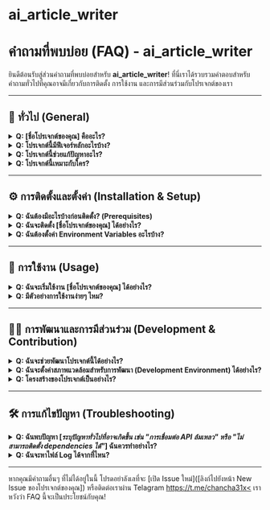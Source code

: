 # ai_article_writer
# คำถามที่พบบ่อย (FAQ) - ai_article_writer

ยินดีต้อนรับสู่ส่วนคำถามที่พบบ่อยสำหรับ **ai_article_writer**!
ที่นี่เราได้รวบรวมคำตอบสำหรับคำถามทั่วไปที่คุณอาจมีเกี่ยวกับการติดตั้ง การใช้งาน และการมีส่วนร่วมกับโปรเจกต์ของเรา

---

## 📜 ทั่วไป (General)

<details>
<summary><strong>Q: [ชื่อโปรเจกต์ของคุณ] คืออะไร?</strong></summary>
<br>
A: [ชื่อโปรเจกต์ของคุณ] คือ [<em>คำอธิบายสั้นๆ เกี่ยวกับโปรเจกต์ เช่น "เครื่องมือช่วยเขียนบทความด้วย AI ที่จะช่วยให้คุณสร้างเนื้อหาคุณภาพสูงได้อย่างรวดเร็วและง่ายดาย" หรือ "ไลบรารีสำหรับจัดการข้อมูล X เพื่อลดความซับซ้อนในการพัฒนา Y"</em>]
</details>

<details>
<summary><strong>Q: โปรเจกต์นี้มีฟีเจอร์หลักอะไรบ้าง?</strong></summary>
<br>
A:
<ul>
    <li><strong>ฟีเจอร์ 1:</strong> [<em>คำอธิบายสั้นๆ เช่น "การสร้างเนื้อหาอัตโนมัติจากหัวข้อ"</em>]</li>
    <li><strong>ฟีเจอร์ 2:</strong> [<em>คำอธิบายสั้นๆ เช่น "การวิเคราะห์คีย์เวิร์ดเพื่อ SEO"</em>]</li>
    <li><strong>ฟีเจอร์ 3:</strong> [<em>คำอธิบายสั้นๆ เช่น "การปรับโทนภาษาของบทความ"</em>]</li>
    <li><em>(เพิ่มตามความเหมาะสม)</em></li>
</ul>
</details>

<details>
<summary><strong>Q: โปรเจกต์นี้ช่วยแก้ปัญหาอะไร?</strong></summary>
<br>
A: [<em>อธิบายปัญหาที่โปรเจกต์ของคุณช่วยแก้ไข เช่น "ช่วยลดเวลาในการค้นคว้าและเขียนบทความ" หรือ "ทำให้การจัดการข้อมูล X เป็นเรื่องง่ายขึ้นสำหรับนักพัฒนา"</em>]
</details>

<details>
<summary><strong>Q: โปรเจกต์นี้เหมาะกับใคร?</strong></summary>
<br>
A: [<em>อธิบายกลุ่มเป้าหมาย เช่น "นักการตลาด, บล็อกเกอร์, นักเขียนคอนเทนต์, นักพัฒนาซอฟต์แวร์, หรือใครก็ตามที่ต้องการสร้างบทความ/จัดการข้อมูล X อย่างมีประสิทธิภาพ"</em>]
</details>

---

## ⚙️ การติดตั้งและตั้งค่า (Installation & Setup)

<details>
<summary><strong>Q: ฉันต้องมีอะไรบ้างก่อนติดตั้ง? (Prerequisites)</strong></summary>
<br>
A: ก่อนเริ่มการติดตั้ง โปรดตรวจสอบให้แน่ใจว่าคุณมี:
<ul>
    <li>[<em>เช่น Node.js เวอร์ชั่น 18.x ขึ้นไป</em>]</li>
    <li>[<em>เช่น Python เวอร์ชั่น 3.9 ขึ้นไป พร้อม pip</em>]</li>
    <li>[<em>เช่น API Key จาก OpenAI (ถ้ามี)</em>]</li>
    <li>[<em>เครื่องมืออื่นๆ ที่จำเป็น เช่น Git</em>]</li>
</ul>
คุณสามารถดูรายละเอียดเพิ่มเติมได้ในส่วน "การติดตั้ง" ของ README หลัก
</details>

<details>
<summary><strong>Q: ฉันจะติดตั้ง [ชื่อโปรเจกต์ของคุณ] ได้อย่างไร?</strong></summary>
<br>
A: ทำตามขั้นตอนต่อไปนี้:
<ol>
    <li>Clone repository: <pre><code>git clone [URL ของ repository ของคุณ]</code></pre></li>
    <li>เข้าไปที่ไดเรกทอรีโปรเจกต์: <pre><code>cd [ชื่อไดเรกทอรีโปรเจกต์]</code></pre></li>
    <li>ติดตั้ง dependencies: <pre><code>[คำสั่งติดตั้ง เช่น npm install หรือ pip install -r requirements.txt]</code></pre></li>
    <li><em>(ขั้นตอนอื่นๆ ถ้ามี เช่น การสร้างไฟล์ .env จาก .env.example)</em></li>
</ol>
สำหรับคำแนะนำโดยละเอียด โปรดดูส่วน [<em>"การติดตั้ง" (Installation)</em>] ใน README หลัก
</details>

<details>
<summary><strong>Q: ฉันต้องตั้งค่า Environment Variables อะไรบ้าง?</strong></summary>
<br>
A: คุณจำเป็นต้องสร้างไฟล์ <code>.env</code> ใน root ของโปรเจกต์ และกำหนดค่าตัวแปรต่อไปนี้ (ดูตัวอย่างจากไฟล์ <code>.env.example</code> ถ้ามี):
<pre><code># ตัวอย่าง .env
API_KEY=your_actual_api_key_here
DATABASE_URL=your_database_connection_string
# ตัวแปรอื่นๆ ที่จำเป็น
</code></pre>
[<em>อธิบายว่าแต่ละตัวแปรคืออะไร และจะหาค่าได้จากที่ไหน หรือมีความสำคัญอย่างไร</em>]
</details>

---

## 🚀 การใช้งาน (Usage)

<details>
<summary><strong>Q: ฉันจะเริ่มใช้งาน [ชื่อโปรเจกต์ของคุณ] ได้อย่างไร?</strong></summary>
<br>
A: หลังจากติดตั้งและตั้งค่าเรียบร้อยแล้ว คุณสามารถ [<em>อธิบายขั้นตอนการเริ่มใช้งานเบื้องต้น เช่น "รันคำสั่ง <code>npm run dev</code> หรือ <code>python app.py</code> จากนั้นเปิดเบราว์เซอร์ไปที่ <code>http://localhost:PORT</code>" หรือ "เรียกใช้ฟังก์ชันหลักผ่าน command line: <code>your-script --input data.txt</code>"</em>]
</details>

<details>
<summary><strong>Q: มีตัวอย่างการใช้งานง่ายๆ ไหม?</strong></summary>
<br>
A: แน่นอนครับ! ตัวอย่างเช่น หากคุณต้องการ [<em>อธิบาย use case หลัก</em>]:
<pre><code>
# ตัวอย่างโค้ด (ถ้าเป็นไลบรารี)
from your_project import main_function

result = main_function(parameter1, parameter2)
print(result)
</code></pre>
หรือ
<p><em>สำหรับ Web App:</em></p>
<ol>
    <li>ไปที่หน้า [<em>'สร้างบทความ'</em>]</li>
    <li>ป้อน [<em>หัวข้อและคีย์เวิร์ดที่ต้องการ</em>] ในช่องที่กำหนด</li>
    <li>คลิกปุ่ม [<em>'สร้างบทความ'</em>]</li>
    <li>รอสักครู่ บทความจะปรากฏขึ้น</li>
</ol>
[<em>คุณอาจต้องการใส่ภาพ GIF หรือ Screenshot ประกอบ</em>]
</details>

---

## 🧑‍💻 การพัฒนาและการมีส่วนร่วม (Development & Contribution)

<details>
<summary><strong>Q: ฉันจะช่วยพัฒนาโปรเจกต์นี้ได้อย่างไร?</strong></summary>
<br>
A: เรายินดีต้อนรับทุกการมีส่วนร่วม! คุณสามารถช่วยเราได้โดย:
<ul>
    <li>รายงานบั๊กหรือเสนอแนะฟีเจอร์ใหม่ผ่านทาง <a href="[ลิงก์ไปยัง Issues บน GitHub ของคุณ]">GitHub Issues</a></li>
    <li>Fork โปรเจกต์และส่ง Pull Request พร้อมการปรับปรุงหรือฟีเจอร์ใหม่ๆ ของคุณ</li>
    <li>ช่วยปรับปรุงเอกสาร (เช่น README นี้ หรือเอกสารอื่นๆ)</li>
</ul>
โปรดอ่าน <a href="[ลิงก์ไปยัง CONTRIBUTING.md ของคุณ (ถ้ามี)]">แนวทางการมีส่วนร่วม (Contributing Guidelines)</a> ของเราก่อนเริ่ม
</details>

<details>
<summary><strong>Q: ฉันจะตั้งค่าสภาพแวดล้อมสำหรับการพัฒนา (Development Environment) ได้อย่างไร?</strong></summary>
<br>
A: [<em>อธิบายขั้นตอนการตั้งค่าสำหรับนักพัฒนา เช่น การติดตั้ง dev dependencies, การตั้งค่าฐานข้อมูลสำหรับทดสอบ, การรัน linter/formatter, หรือคำสั่งพิเศษสำหรับการ build ในโหมด development</em>]
</details>

<details>
<summary><strong>Q: โครงสร้างของโปรเจกต์เป็นอย่างไร?</strong></summary>
<br>
A: โครงสร้างหลักของโปรเจกต์มีดังนี้:
<pre><code>
your-project/
├── src/                # Source code หลัก
│   ├── module1/
│   └── module2/
├── tests/              # Unit tests และ Integration tests
├── docs/               # เอกสารประกอบ
├── .env.example        # ตัวอย่างไฟล์ Environment variables
├── .gitignore
├── package.json        # หรือ requirements.txt
└── README.md
</code></pre>
[<em>ปรับเปลี่ยนให้ตรงกับโครงสร้างโปรเจกต์ของคุณ</em>]
</details>

---

## 🛠️ การแก้ไขปัญหา (Troubleshooting)

<details>
<summary><strong>Q: ฉันพบปัญหา [<em>ระบุปัญหาทั่วไปที่อาจเกิดขึ้น เช่น "การเชื่อมต่อ API ล้มเหลว" หรือ "ไม่สามารถติดตั้ง dependencies ได้"</em>] ฉันควรทำอย่างไร?</strong></summary>
<br>
A:
<ul>
    <li><strong>ตรวจสอบการตั้งค่า:</strong> ให้แน่ใจว่าคุณได้ทำตามขั้นตอนการติดตั้งและตั้งค่าในไฟล์ <code>.env</code> อย่างถูกต้อง (เช่น API key ถูกต้อง, URL ถูกต้อง)</li>
    <li><strong>ดูไฟล์ Log:</strong> ตรวจสอบไฟล์ log ที่ [<em>ตำแหน่งไฟล์ log เช่น <code>logs/app.log</code> หรือ output จาก console</em>] เพื่อหาข้อความ error ที่อาจช่วยชี้เบาะแส</li>
    <li><strong>ค้นหาใน Issues:</strong> ลองค้นหาปัญหาที่คล้ายกันใน <a href="[ลิงก์ไปยัง Issues บน GitHub ของคุณ]">GitHub Issues</a> ของโปรเจกต์ บางทีอาจมีคนเคยเจอและแก้ไขไปแล้ว</li>
    <li><strong>อัปเดต Dependencies:</strong> ลองอัปเดต dependencies ของโปรเจกต์เป็นเวอร์ชันล่าสุด</li>
    <li>หากยังแก้ไขไม่ได้ โปรด <a href="[ลิงก์ไปยังหน้า New Issue ของโปรเจกต์]">เปิด Issue ใหม่</a> พร้อมรายละเอียดของปัญหา, ขั้นตอนการทำให้เกิดปัญหาซ้ำ (steps to reproduce), และข้อความ error ที่คุณได้รับ</li>
</ul>
</details>

<details>
<summary><strong>Q: ฉันจะหาไฟล์ Log ได้จากที่ไหน?</strong></summary>
<br>
A: โดยทั่วไปไฟล์ Log จะอยู่ที่ [<em>ระบุตำแหน่ง เช่น <code>logs/access.log</code> หรือ <code>logs/error.log</code> ภายในไดเรกทอรีโปรเจกต์ หรืออธิบายว่า log แสดงผลทาง console อย่างไร</em>]
</details>

---

หากคุณมีคำถามอื่นๆ ที่ไม่ได้อยู่ในนี้ โปรดอย่าลังเลที่จะ [เปิด Issue ใหม่]([ลิงก์ไปยังหน้า New Issue ของโปรเจกต์ของคุณ]) หรือติดต่อเราผ่าน Telagram [https://t.me/chancha31x<](https://t.me/chancha31x)
เราหวังว่า FAQ นี้จะเป็นประโยชน์กับคุณ!
